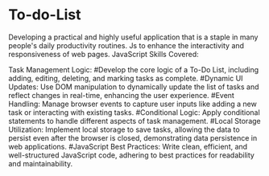 # To-do-List
Developing a practical and highly useful application that is a staple in many people's daily productivity routines.
Js to enhance the interactivity and responsiveness of web pages.
JavaScript Skills Covered:

Task Management Logic:
#Develop the core logic of a To-Do List, including adding, editing, deleting, and marking tasks as complete.
#Dynamic UI Updates: Use DOM manipulation to dynamically update the list of tasks and reflect changes in real-time, enhancing the user experience.
#Event Handling: Manage browser events to capture user inputs like adding a new task or interacting with existing tasks.
#Conditional Logic: Apply conditional statements to handle different aspects of task management.
#Local Storage Utilization: Implement local storage to save tasks, allowing the data to persist even after the browser is closed, demonstrating data persistence in web applications.
#JavaScript Best Practices: Write clean, efficient, and well-structured JavaScript code, adhering to best practices for readability and maintainability.
